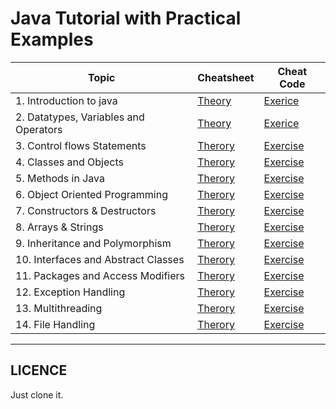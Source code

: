 # Java Tutorial with Practical Examples

| Topic   | Cheatsheet | Cheat Code  |
|---|---|---|
| 1. Introduction to java  | [Theory](./module_1/1_introduction_to_java/theory.md)  | [Exerice](./module_1/1_introduction_to_java/exercise.md)  |
| 2. Datatypes, Variables and Operators  | [Theory](./module_1/./2_datatypes_variables_and_operators/theory.md)  | [Exerice](./module_1/./2_datatypes_variables_and_operators/exercise.md)  |
| 3. Control flows Statements  | [Therory](./module_1/3_control_flow_statements/theory.md)  | [Exercise](./module_1/3_control_flow_statements/exercise.md)  |
| 4. Classes and Objects  | [Therory](./module_1/4_classes_and_objects/theory.md)  | [Exercise](./module_1/4_classes_and_objects/exercise.md)  |
| 5. Methods in Java  | [Therory](./module_1/5_methods_in_java/theory.md)  | [Exercise](./module_1/5_methods_in_java/exercise.md)  |
| 6. Object Oriented Programming  | [Therory](./module_1/6_object_oriented_programming/theory.md)  | [Exercise](./module_1/6_object_oriented_programming/exercise.md)  |
| 7. Constructors & Destructors  | [Therory](./module_1/7_constructors_and_destructors/theory.md)  | [Exercise](./module_1/7_constructors_and_destructors/exercise.md)  |
| 8. Arrays & Strings  | [Therory](./module_1/8_arrays_and_strings/theory.md)  | [Exercise](./module_1/8_arrays_and_strings/exercise.md)  |
| 9. Inheritance and Polymorphism  | [Therory](./module_1/9_inheritance_and_polymorphism/theory.md)  | [Exercise](./module_1/9_inheritance_and_polymorphism/exercise.md)  |
| 10. Interfaces and Abstract Classes  | [Therory](./module_1/10_interfaces_and_abstract_classes/theory.md)  | [Exercise](./module_1/10_interfaces_and_abstract_classes/exercise.md)  |
| 11. Packages and Access Modifiers | [Therory](./module_1/11_packages_and_access_modifiers/theory.md)  | [Exercise](./module_1/11_packages_and_access_modifiers/exercise.md)  |
| 12. Exception Handling | [Therory](./module_1/12_exception_handling/theory.md)  | [Exercise](./module_1/12_exception_handling/exercise.md)  |
| 13. Multithreading | [Therory](./module_1/13_multithreading/theory.md)  | [Exercise](./module_1/13_multithreading/exercise.md)  |
| 14. File Handling | [Therory](./module_1/14_file_handling/theory.md)  | [Exercise](./module_1/14_file_handling/exercise.md)  |



---

## LICENCE

Just clone it.
